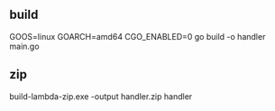 ## build
GOOS=linux GOARCH=amd64 CGO_ENABLED=0 go build -o handler main.go

## zip
build-lambda-zip.exe -output handler.zip handler